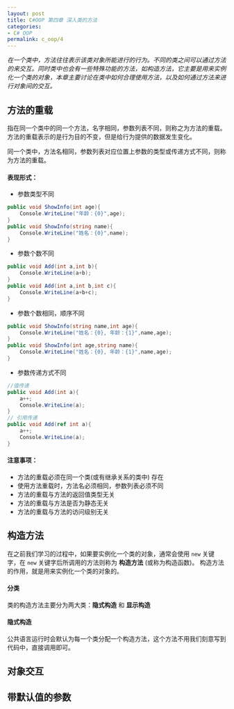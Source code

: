 ```yaml
---
layout: post
title: C#OOP 第四章 深入类的方法
categories:
- C# OOP
permalink: c_oop/4
---
```


*在一个类中，方法往往表示该类对象所能进行的行为。不同的类之间可以通过方法的来交互。同时类中也会有一些特殊功能的方法，如构造方法，它主要是用来实例化一个类的对象，本章主要讨论在类中如何合理使用方法，以及如何通过方法来进行对象间的交互。*

<!-- more -->

## 方法的重载

指在同一个类中的同一个方法，名字相同，参数列表不同，则称之为方法的重载。方法的重载表示的是行为目的不变，但是给行为提供的数据发生变化。

同一个类中，方法名相同，参数列表对应位置上参数的类型或传递方式不同，则称为方法的重载。
#### 表现形式：

+ 参数类型不同
```c#
public void ShowInfo(int age){
	Console.WriteLine("年龄：{0}",age);
}
public void ShowInfo(string name){
	Console.WriteLine("姓名：{0}",name);
}
```
+ 参数个数不同
```c#
public void Add(int a,int b){
	Console.WriteLine(a+b);
}
public void Add(int a,int b,int c){
	Console.WriteLine(a+b+c);
}
```
+ 参数个数相同，顺序不同
```c#
public void ShowInfo(string name,int age){
	Console.WriteLine("姓名：{0}, 年龄：{1}",name,age);
}
public void ShowInfo(int age,string name){
	Console.WriteLine("姓名：{0}, 年龄：{1}",name,age);
}
```
+ 参数传递方式不同
```c#
//值传递
public void Add(int a){
	a++;
	Console.WriteLine(a);
}
// 引用传递
public void Add(ref int a){
	a++;
	Console.WriteLine(a);
}
```

#### 注意事项：
+ 方法的重载必须在同一个类(或有继承关系的类中) 存在
+ 使用方法重载时，方法名必须相同，参数列表必须不同
+ 方法的重载与方法的返回值类型无关
+ 方法的重载与方法是否为静态无关
+ 方法的重载与方法的访问级别无关

## 构造方法

在之前我们学习的过程中，如果要实例化一个类的对象，通常会使用 `new` 关键字，在 `new` 关键字后所调用的方法则称为 **构造方法** (或称为构造函数)。
构造方法的作用，就是用来实例化一个类的对象的。

#### 分类

类的构造方法主要分为两大类：**隐式构造** 和 **显示构造**

#### 隐式构造

公共语言运行时会默认为每一个类分配一个构造方法，这个方法不用我们刻意写到代码中，直接调用即可。

## 对象交互

## 带默认值的参数
